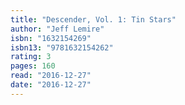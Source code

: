 ```yaml
---
title: "Descender, Vol. 1: Tin Stars"
author: "Jeff Lemire"
isbn: "1632154269"
isbn13: "9781632154262"
rating: 3
pages: 160
read: "2016-12-27"
date: "2016-12-27"
---
```



